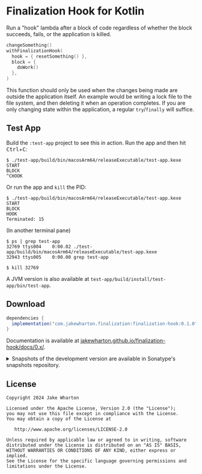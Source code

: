 # Finalization Hook for Kotlin

Run a "hook" lambda after a block of code regardless of whether the block
succeeds, fails, or the application is killed.

```kotlin
changeSomething()
withFinalizationHook(
  hook = { resetSomething() },
  block = {
    doWork()
  },
)
```

This function should only be used when the changes being made are outside the application
itself. An example would be writing a lock file to the file system, and then deleting it when
an operation completes. If you are only changing state within the application, a regular
`try`/`finally` will suffice.


## Test App

Build the `:test-app` project to see this in action. Run the app and then hit
<kbd>Ctrl</kbd>+<kbd>C</kbd>:

```
$ ./test-app/build/bin/macosArm64/releaseExecutable/test-app.kexe
START
BLOCK
^CHOOK
```

Or run the app and `kill` the PID:

```
$ ./test-app/build/bin/macosArm64/releaseExecutable/test-app.kexe
START
BLOCK
HOOK
Terminated: 15
```
(In another terminal pane)
```
$ ps | grep test-app
32769 ttys004    0:00.02 ./test-app/build/bin/macosArm64/releaseExecutable/test-app.kexe
32943 ttys005    0:00.00 grep test-app

$ kill 32769
```

A JVM version is also available at `test-app/build/install/test-app/bin/test-app`.


## Download

```groovy
dependencies {
  implementation("com.jakewharton.finalization:finalization-hook:0.1.0")
}
```

Documentation is available at [jakewharton.github.io/finalization-hook/docs/0.x/](https://jakewharton.github.io/finalization-hook/docs/0.x/).

<details>
<summary>Snapshots of the development version are available in Sonatype's snapshots repository.</summary>
<p>

```groovy
repository {
  mavenCentral()
  maven {
    url 'https://oss.sonatype.org/content/repositories/snapshots/'
  }
}
dependencies {
  implementation("com.jakewharton.finalization:finalization-hook:0.2.0-SNAPSHOT")
}
```

Snapshot documentation is available at [jakewharton.github.io/finalization-hook/docs/latest/](https://jakewharton.github.io/finalization-hook/docs/latest/).

</p>
</details>

## License

    Copyright 2024 Jake Wharton

    Licensed under the Apache License, Version 2.0 (the "License");
    you may not use this file except in compliance with the License.
    You may obtain a copy of the License at

       http://www.apache.org/licenses/LICENSE-2.0

    Unless required by applicable law or agreed to in writing, software
    distributed under the License is distributed on an "AS IS" BASIS,
    WITHOUT WARRANTIES OR CONDITIONS OF ANY KIND, either express or implied.
    See the License for the specific language governing permissions and
    limitations under the License.
